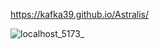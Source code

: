 https://kafka39.github.io/Astralis/

![localhost_5173_](https://github.com/user-attachments/assets/b561f7af-41ac-47b5-a53a-05a265796002)
